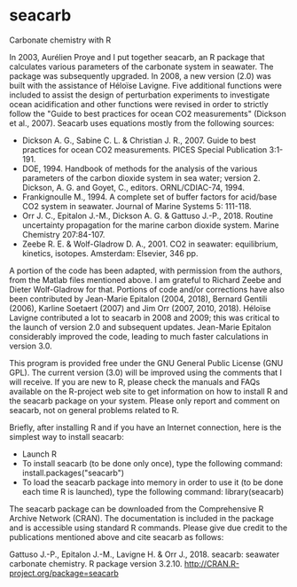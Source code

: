 seacarb
=======

Carbonate chemistry with R

In 2003, Aurélien Proye and I put together seacarb, an R package that calculates various parameters of the carbonate system in seawater. The package was subsequently upgraded. In 2008, a new version (2.0) was built with the assistance of Héloïse Lavigne. Five additional functions were included to assist the design of perturbation experiments to investigate ocean acidification and other functions were revised in order to strictly follow the "Guide to best practices for ocean CO2 measurements" (Dickson et al., 2007). Seacarb uses equations mostly from the following sources:

- Dickson A. G., Sabine C. L. & Christian J. R., 2007. Guide to best practices for ocean CO2 measurements. PICES Special Publication 3:1-191.
- DOE, 1994. Handbook of methods for the analysis of the various parameters of the carbon dioxide system in sea water; version 2. Dickson, A. G. and Goyet, C., editors. ORNL/CDIAC-74, 1994.
- Frankignoulle M., 1994. A complete set of buffer factors for acid/base CO2 system in seawater. Journal of Marine Systems 5: 111-118.
- Orr J. C., Epitalon J.-M., Dickson A. G. & Gattuso J.-P., 2018. Routine uncertainty propagation for the marine carbon dioxide system. Marine Chemistry 207:84-107.
- Zeebe R. E. & Wolf-Gladrow D. A., 2001. CO2 in seawater: equilibrium, kinetics, isotopes. Amsterdam: Elsevier, 346 pp.

A portion of the code has been adapted, with permission from the authors, from the Matlab files mentioned above. I am grateful to Richard Zeebe and Dieter Wolf-Gladrow for that. Portions of code and/or corrections have also been contributed by Jean-Marie Epitalon (2004, 2018), Bernard Gentili (2006), Karline Soetaert (2007) and Jim Orr (2007, 2010, 2018). Héloïse Lavigne contributed a lot to seacarb in 2008 and 2009; this was critical to the launch of version 2.0 and subsequent updates. Jean-Marie Epitalon considerably improved the code, leading to much faster calculations in version 3.0.

This program is provided free under the GNU General Public License (GNU GPL). The current version (3.0) will be improved using the comments that I will receive. If you are new to R, please check the manuals and FAQs available on the R-project web site to get information on how to install R and the seacarb package on your system. Please only report and comment on seacarb, not on general problems related to R.

Briefly, after installing R and if you have an Internet connection, here is the simplest way to install seacarb:

- Launch R
- To install seacarb (to be done only once), type the following command: install.packages("seacarb")
- To load the seacarb package into memory in order to use it (to be done each time R is launched), type the following command: library(seacarb)

The seacarb package can be downloaded from the Comprehensive R Archive Network (CRAN). The documentation is included in the package and is accessible using standard R commands. Please give due credit to the publications mentioned above and cite seacarb as follows:

Gattuso J.-P., Epitalon J.-M., Lavigne H. & Orr J., 2018. seacarb: seawater carbonate chemistry. R package version 3.2.10. http://CRAN.R-project.org/package=seacarb

